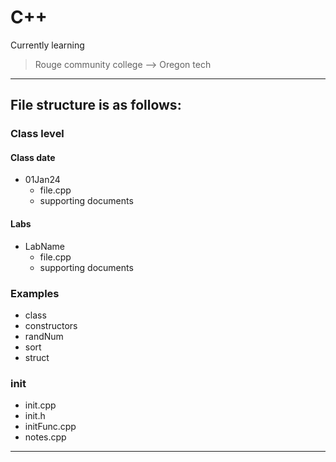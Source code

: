 # C++

Currently learning

> Rouge community college --> Oregon tech

<!-- ## Project Overview -->

<!-- ## Features -->

<!-- - Locational weather data
- Four day forecast
- Weather data by zip -->

---

## File structure is as follows:

### Class level

#### Class date

- 01Jan24
  - file.cpp
  - supporting documents

#### Labs

- LabName
  - file.cpp
  - supporting documents

### Examples

- class
- constructors
- randNum
- sort
- struct

### init

- init.cpp
- init.h
- initFunc.cpp
- notes.cpp

---

<!-- ~notes~ ~draws a line through characters~-->

<!-- ### Week one

> Initialize api's

- start django project
- connect to ip-api
- connect to open weather maps
- connect to new york times api

### Week Two

> Build home view

- sort threw weather data
- assign data to variables
- start displaying weather data

### Week Three

> Search Functionality and styling

- work on home page styling (bootstrap)
- build django view for search function

### Week Four

> Finish styling

- Finish styling
- Make last minute corrections/additions -->
